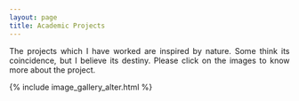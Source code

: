 ```yaml
---
layout: page
title: Academic Projects
---
```

<p align="justify"> The projects which I have worked are inspired by nature. Some think its coincidence, but I believe its destiny. Please click on the images to know more about the project.</p>

{% include image_gallery_alter.html %}

